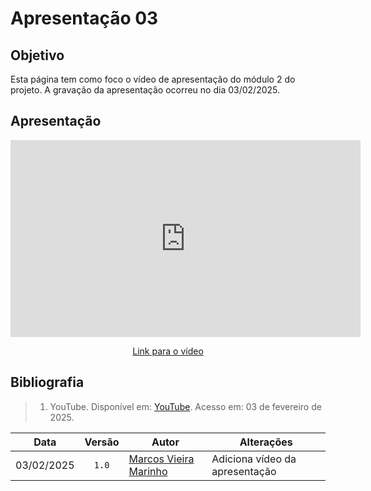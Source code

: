 # Apresentação 03

## Objetivo

Esta página tem como foco o vídeo de apresentação do módulo 2 do projeto. A gravação da apresentação ocorreu no dia 03/02/2025.

## Apresentação

<!-- Para o iframe do vídeo, use width="560" height="315" -->
<div style="text-align: center;">
    <iframe width="560" height="315" src="https://www.youtube.com/embed/8rNqGB3zv8s?si=R70h_xsRsLlSFzOs" title="YouTube video player" frameborder="0" allow="accelerometer; autoplay; clipboard-write; encrypted-media; gyroscope; picture-in-picture; web-share" referrerpolicy="strict-origin-when-cross-origin" allowfullscreen></iframe>
</div>

<p style="text-align: center">
    <a href="https://youtu.be/8rNqGB3zv8s">Link para o vídeo</a>
</p>

## Bibliografia

> 1. YouTube. Disponível em: [YouTube](https://youtu.be/8rNqGB3zv8s"). Acesso em: 03 de fevereiro de 2025.

| Data | Versão | Autor | Alterações | 
| :--: | :----: | ----- | ---------- | 
| 03/02/2025 | `1.0` | [Marcos Vieira Marinho](https://github.com/devMarcosVM)| Adiciona vídeo da apresentação |

